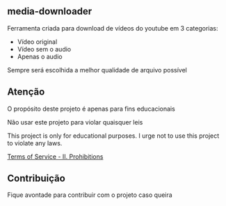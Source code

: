 ## media-downloader
Ferramenta criada para download de vídeos do youtube em 3 categorias:
* Vídeo original
* Vídeo sem o audio
* Apenas o audio

Sempre será escolhida a melhor qualidade de arquivo possível
## Atenção
O propósito deste projeto é apenas para fins educacionais

Não usar este projeto para violar quaisquer leis

This project is only for educational purposes. I urge not to use this project to violate any laws.

[Terms of Service - II. Prohibitions](https://developers.google.com/youtube/terms/api-services-terms-of-service)
## Contribuição
Fique avontade para contribuir com o projeto caso queira
